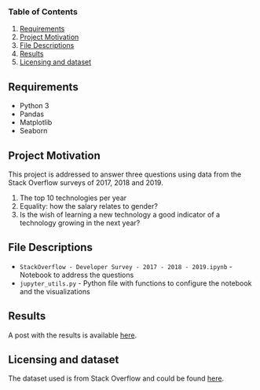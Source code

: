 ### Table of Contents

1. [Requirements](#requirements)
2. [Project Motivation](#motivation)
3. [File Descriptions](#files)
4. [Results](#results)
5. [Licensing and dataset](#licensing-data)

## Requirements <a name="requirements"></a>

- Python 3
- Pandas
- Matplotlib
- Seaborn

## Project Motivation<a name="motivation"></a>

This project is addressed to answer three questions using data from the Stack Overflow surveys of 2017, 2018 and 2019.

1. The top 10 technologies per year
2. Equality: how the salary relates to gender?
3. Is the wish of learning a new technology a good indicator of a technology growing in the next year?

## File Descriptions <a name="files"></a>


- `StackOverflow - Developer Survey - 2017 - 2018 - 2019.ipynb` - Notebook to address the questions
- `jupyter_utils.py` - Python file with functions to configure the notebook and the visualizations

## Results<a name="results"></a>

A post with the results is available [here](https://medium.com/@brunowdev/da40583a47d3).

## Licensing and dataset<a name="licensing-data"></a>

The dataset used is from Stack Overflow and could be found [here](https://insights.stackoverflow.com/survey).


